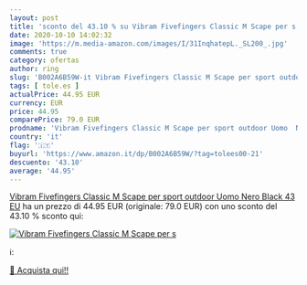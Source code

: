 ```yaml
---
layout: post
title: 'sconto del 43.10 % su Vibram Fivefingers Classic M Scape per s  '
date: 2020-10-10 14:02:32
image: 'https://m.media-amazon.com/images/I/31InqhatepL._SL200_.jpg'
comments: true
category: ofertas
author: ring
slug: 'B002A6B59W-it Vibram Fivefingers Classic M Scape per sport outdoor Uomo...'
tags: [ tole.es ]
actualPrice: 44.95 EUR
currency: EUR
price: 44.95
comparePrice: 79.0 EUR
prodname: 'Vibram Fivefingers Classic M Scape per sport outdoor Uomo  Nero  Black  43 EU'
country: 'it'
flag: '🇮🇹'
buyurl: 'https://www.amazon.it/dp/B002A6B59W/?tag=tolees00-21'
descuento: '43.10'
average: '44.95'
---
```


[Vibram Fivefingers Classic M Scape per sport outdoor Uomo  Nero  Black  43 EU](https://www.amazon.it/dp/B002A6B59W/?tag=tolees00-21) ha un prezzo di 44.95 EUR (originale: 79.0 EUR) con uno sconto del 43.10 % sconto qui:

[![Vibram Fivefingers Classic M Scape per s](https://m.media-amazon.com/images/I/31InqhatepL._SL200_.jpg)](https://www.amazon.it/dp/B002A6B59W/?tag=tolees00-21)

ℹ️:


[🛒 Acquista qui!!](https://www.amazon.it/dp/B002A6B59W/?tag=tolees00-21)
